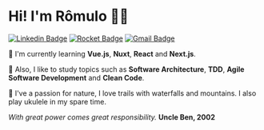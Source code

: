 # Hi! I'm Rômulo 👋🏾

[![Linkedin Badge](https://img.shields.io/badge/Rômulo%20Melo-009e72?style=flat-square&logo=Linkedin&logoColor=white&link=https://www.linkedin.com/in/romulo-melo/)](https://www.linkedin.com/in/romulo-melo/) 
[![Rocket Badge](https://img.shields.io/badge/romulmelo-009e72?style=flat-square&labelColor=009e72&logo=apache-rocketmq&logoColor=white&link=https://app.rocketseat.com.br/me/romulmelo)](https://app.rocketseat.com.br/me/romulmelo/) 
[![Gmail Badge](https://img.shields.io/badge/-dev.eu.romulo.melo@gmail.com-009e72?style=flat-square&logo=Gmail&logoColor=white&link=mailto:dev.eu.romulo.melo@gmail.com)](mailto:dev.eu.romulo.melo@gmail.com)

🤖 I'm currently learning **Vue.js**, **Nuxt**, **React** and **Next.js**.

🧠 Also, I like to study topics such as **Software Architecture**, **TDD**, **Agile Software Development** and **Clean Code**.

🌲 I've a passion for nature, I love trails with waterfalls and mountains. I also play ukulele in my spare time.

*With great power comes great responsibility.* **Uncle Ben, 2002**

